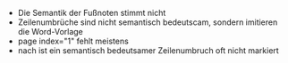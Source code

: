 - Die Semantik der Fußnoten stimmt nicht
- Zeilenumbrüche sind nicht semantisch bedeutscam, sondern imitieren die Word-Vorlage
- page index="1" fehlt meistens
- nach <page> ist ein semantisch bedeutsamer Zeilenumbruch oft nicht markiert
